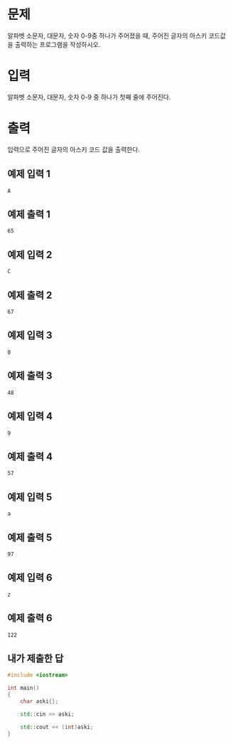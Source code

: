 문제
=====
알파벳 소문자, 대문자, 숫자 0-9중 하나가 주어졌을 때, 주어진 글자의 아스키 코드값을 출력하는 프로그램을 작성하시오.

입력
=======
알파벳 소문자, 대문자, 숫자 0-9 중 하나가 첫째 줄에 주어진다.

출력
===========
입력으로 주어진 글자의 아스키 코드 값을 출력한다.

예제 입력 1 
----------
```
A
```
예제 출력 1
-----
```
65
```
예제 입력 2
--------
```
C
```
예제 출력 2
---------
```
67
```
예제 입력 3 
--------
```
0
```
예제 출력 3
---------
```
48
```
예제 입력 4 
----------
```
9
```
예제 출력 4
--------------
```
57
```
예제 입력 5 
----------
```
a
```
예제 출력 5 
---------
```
97
```
예제 입력 6 
------
```
z
```
예제 출력 6 
--------
```
122
```

내가 제출한 답
---------
```cpp
#include <iostream>

int main()
{
	char aski{};

	std::cin >> aski;

	std::cout << (int)aski;
}
```
